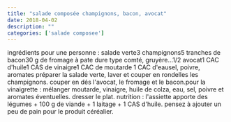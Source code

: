 ```yaml
---
title: "salade composée champignons, bacon, avocat"
date: 2018-04-02
description: ""
categories: ['salade composee']
---
```


          
ingr&eacute;dients pour une personne :&nbsp;salade verte3 champignons5 tranches de bacon30 g de fromage &agrave; pate dure type comt&eacute;, gruy&egrave;re...1/2 avocat1 CAC d&#39;huile1 CAS de vinaigre1 CAC de moutarde&nbsp;1 CAC d&#39;eausel, poivre, aromates&nbsp;pr&eacute;parer la salade verte, laver et couper en rondelles les champignons. couper en d&eacute;s l&#39;avocat, le fromage et le bacon.pour la vinaigrette : m&eacute;langer moutarde, vinaigre, huile de colza, eau, sel, poivre et aromates &eacute;ventuelles.&nbsp;dresser le plat.&nbsp;nutrition : l&#39;assiette apporte des l&eacute;gumes + 100 g de viande + 1 laitage + 1 CAS d&#39;huile. pensez &agrave; ajouter un peu de pain pour le produit c&eacute;r&eacute;alier.

                          
